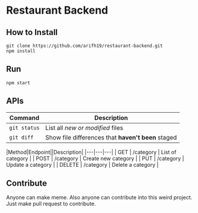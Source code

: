 # Restaurant Backend

## How to Install
```
git clone https://github.com/arifh19/restaurant-backend.git
npm install
```

## Run
```
npm start
```


## APIs
| Command | Description |
| --- | --- |
| `git status` | List all *new or modified* files |
| `git diff` | Show file differences that **haven't been** staged |

|Method|Endpoint||Description|
|---|---|---|
| GET | /category | List of category  |
| POST | /category | Create new category  |
| PUT | /category | Update a category  |
| DELETE | /category | Delete a category  |


## Contribute
Anyone can make meme. Also anyone can contribute into this weird project. Just make pull request to contribute. 

